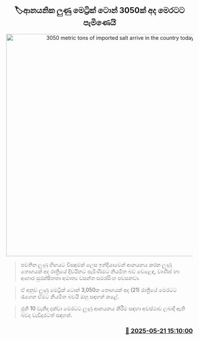 <p align='center'><b><h2 align='center' title='3050 metric tons of imported salt arrive in the country today'>🏷ආනයනික ලුණු මෙට්‍රික් ටොන් 3050ක් අද මෙරටට පැමිණෙයි
</h2></b></p>
<p align='center'><img src='https://helakuru.sgp1.cdn.digitaloceanspaces.com/esana/images/lib/solt-tt.jpg' width='600' alt='3050 metric tons of imported salt arrive in the country today'></p>

> පවතින ලුණු හිඟයට විසඳුමක් ලෙස ඉන්දියාවෙන් ආනයනය කරන ලුණු තොගයක් අද රාත්‍රියේ දිවයිනට පැමිණීමට නියමිත බව වෙළෙඳ, වාණිජ හා ආහාර සුරක්ෂිතතා අමාත්‍ය වසන්ත සමරසිංහ පවසනවා.

> ඒ අනුව ලුණු මෙට්‍රික් ටොන් 3,050ක තොගයක් අද (21) රාත්‍රියේ මෙරටට රැගෙන ඒමට නියමිත බවයි ඔහු සඳහන් කළේ.

> ජුනි 10 වැනිදා දක්වා මෙරටට ලුණු ආනයනය කිරීම සඳහා අවස්ථාව ලබාදී ඇති බවද වැඩිදුරටත් සඳහන්.



<h3 align='right'><a href='https://www.helakuru.lk/esana/p/110303/'>📅 2025-05-21 15:10:00</a></h3>
